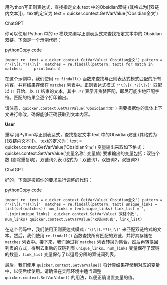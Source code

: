 用Python写正则表达式，查找指定文本 text 中的Obsidian双链 (其格式为[[双链内文本]])，text的定义为 text = quicker.context.GetVarValue('Obsidian全文')

ChatGPT

你可以使用 Python 中的 re 模块来编写正则表达式来查找指定文本中的 Obsidian 双链。下面是一个示例代码：

pythonCopy code

`import re  text = quicker.context.GetVarValue('Obsidian全文') pattern = r'\[\[(.*?)\]\]'  matches = re.findall(pattern, text) for match in matches:     print(match)`

在这个示例中，我们使用 `re.findall()` 函数来查找与正则表达式模式匹配的所有内容，并将结果存储在 `matches` 列表中。正则表达式模式 `r'\[\[(.*?)\]\]'` 匹配以 `[[` 开始、以 `]]` 结束的文本，其中 `.*?` 表示非贪婪匹配，即尽可能少地匹配字符。匹配的结果会逐个打印输出。

请注意，`quicker.context.GetVarValue('Obsidian全文')` 需要根据你的具体上下文进行修改，确保能够正确获取到文本内容。

**User**

重写 用Python写正则表达式，查找指定文本 text 中的Obsidian双链 (其格式为[[双链内文本]])。 text的定义为：text = quicker.context.GetVarValue('Obsidian全文') 变量输出采取如下格式：quicker.context.SetVarValue('变量名称', 变量值) 要求输出的变量包括：双链个数 (剔除重复项)，双链词列表 (格式为：双链词1，双链词2，双链词3)

ChatGPT

好的，下面是按照你的要求进行调整的代码：

pythonCopy code

`import re  text = quicker.context.GetVarValue('Obsidian全文') pattern = r'\[\[(.*?)\]\]'  matches = re.findall(pattern, text) unique_links = list(set(matches)) num_links = len(unique_links) link_list = ', '.join(unique_links)  quicker.context.SetVarValue('双链个数', num_links) quicker.context.SetVarValue('双链词列表', link_list)`

在这个代码中，我们使用正则表达式模式 `r'\[\[(.*?)\]\]'` 来匹配双链格式的文本。然后，我们使用 `re.findall()` 函数查找所有匹配的双链，并将其存储在 `matches` 列表中。接下来，我们通过将 `matches` 列表转换为集合，然后再转换回列表的方式，得到去重后的双链列表 `unique_links`。`num_links` 变量保存了双链的数量，`link_list` 变量保存了以逗号分隔的双链词列表。

最后，我们使用 `quicker.context.SetVarValue()` 将计算结果存储到对应的变量中，以便后续使用。请确保在实际环境中适当调整 `quicker.context.SetVarValue()` 的用法，以便正确设置变量的值。